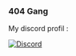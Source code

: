 ### 404 Gang

My discord profil : 

[![Discord](https://lanyard.cnrad.dev/api/1001131894978658355)](https://discord.com/users/1001131894978658355)


